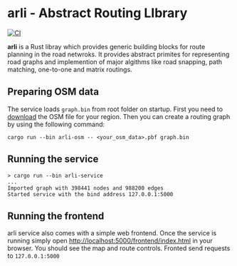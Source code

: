 # arli - Abstract Routing LIbrary
[![CI](https://github.com/peter-popov/arli/actions/workflows/rust.yml/badge.svg)](https://github.com/peter-popov/arli/actions/workflows/rust.yml)

**arli** is a Rust libray which provides generic building blocks for route planning in the road netwroks. It provides abstract primites for representing road graphs and implemention of major algithms like road snapping, path matching, one-to-one and matrix routings.

## Preparing OSM data

The service loads `graph.bin` from root folder on startup. First you need to [download]((https://download.geofabrik.de/)) the OSM file for your region. 
Then you can create a routing graph by using the following command:

```
cargo run --bin arli-osm -- <your_osm_data>.pbf graph.bin
```

## Running the service  

```
> cargo run --bin arli-service 
...
Imported graph with 398441 nodes and 988200 edges
Started service with the bind address 127.0.0.1:5000
```

## Running the frontend

arli service also comes with a simple web frontend. Once the service is running  simply open [http://localhost:5000/frontend/index.html](http://localhost:5000/frontend/index.html) in your browser.
You should see the map and route controls. Fronted send requests to `127.0.0.1:5000`
